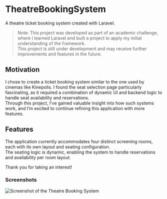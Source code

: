 # TheatreBookingSystem
A theatre ticket booking system created with Laravel.

> Note: This project was developed as part of an academic challenge, where I learned Laravel and built a project to apply my initial understanding of the framework.  
> This project is still under development and may receive further improvements and features in the future.  

## Motivation
I chose to create a ticket booking system similar to the one used by cinemas like Kinepolis. I found the seat selection page particularly fascinating, as it required a combination of dynamic UI and backend logic to handle seat availability and reservations.  
Through this project, I’ve gained valuable insight into how such systems work, and I’m excited to continue refining this application with more features.

## Features
The application currently accommodates four distinct screening rooms, each with its own layout and seating configuration.  
The seating logic is dynamic, enabling the system to handle reservations and availability per room layout.

Thank you for taking an interest!

### Screenshots
![Screenshot of the Theatre Booking System](https://github.com/EnsoVanPoucke/TheatreBookingSystem/blob/main/public/images/screenshots/screenshot_room.jpg?raw=true)
